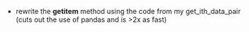 

 - rewrite the __getitem__ method using the code from my get_ith_data_pair (cuts out the use of pandas and is >2x as fast)
